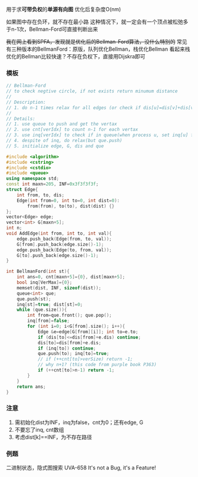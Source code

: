 用于求**可带负权**的**单源有向图**
优化后复杂度O(nm)

如果图中存在负环，就不存在最小路
这种情况下，就一定会有一个顶点被松弛多于n-1次，Bellman-Ford可直接判断出来

~~我在网上看到SPFA，发现就是优化后的Bellman-Ford算法，没什么特别的~~
常见有三种版本的BellmanFord：原版，队列优化Bellman，栈优化Bellman
看起来栈优化的Bellman比较快速？不存在负权下，直接用Dijskra即可
### 模板
```cpp
// Bellman-Ford
// to check negtive circle, if not exists return minumum distance
//
// Description:
// 1. do n-1 times relax for all edges (or check if dis[u]=dis[v]+dis[v, u])
//
// Details:
// 1. use queue to push and get the vertax
// 2. use cnt[verIdx] to count n-1 for each vertax
// 3. use inq[verIdx] to check if in queue(when process u, set inq[u] false)
// 4. despite of inq, do relax(but que.push)
// 5. initialize edge, G, dis and que

#include <algorithm>
#include <cstring>
#include <cstdio>
#include <queue>
using namespace std;
const int maxn=205, INF=0x3f3f3f3f;
struct Edge{
    int from, to, dis;
    Edge(int from=0, int to=0, int dist=0):
        from(from), to(to), dist(dist) {}
};
vector<Edge> edge;
vector<int> G[maxn+5];
int n;
void AddEdge(int from, int to, int val){
    edge.push_back(Edge(from, to, val));
    G[from].push_back(edge.size()-1);
    edge.push_back(Edge(to, from, val));
    G[to].push_back(edge.size()-1);
}

int BellmanFord(int st){
    int ans=0, cnt[maxn+5]={0}, dist[maxn+5];
    bool inq[VerMax]={0};
    memset(dist, INF, sizeof(dist));
    queue<int> que;
    que.push(st);
    inq[st]=true; dist[st]=0;
    while (que.size()){
        int from=que.front(); que.pop();
        inq[from]=false;
        for (int i=0; i<G[from].size(); i++){
            Edge &e=edge[G[from][i]]; int to=e.to;
            if (dis[to]<=dis[from]+e.dis) continue;
            dis[to]=dis[from]+e.dis;
            if (inq[to]) continue;
            que.push(to); inq[to]=true;
            // if (++cnt[to]>verSize) return -1;
            // why n+1? (this code from purple book P363)
            if (++cnt[to]>n-1) return -1;
        }
    }
    return ans;
}

```
### 注意
1. 需初始化dist为INF，inq为false，cnt为0；还有edge, G
2. 不要忘了inq, cnt数组
3. 考虑dist[k]==INF，为不存在路径

### 例题
二进制状态，隐式图搜索
UVA-658 It's not a Bug, it's a Feature!